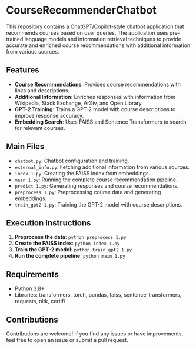 # CourseRecommenderChatbot

This repository contains a ChatGPT/Copilot-style chatbot application that recommends courses based on user queries. The application uses pre-trained language models and information retrieval techniques to provide accurate and enriched course recommendations with additional information from various sources.

## Features
- **Course Recommendations**: Provides course recommendations with links and descriptions.
- **Additional Information**: Enriches responses with information from Wikipedia, Stack Exchange, ArXiv, and Open Library.
- **GPT-2 Training**: Trains a GPT-2 model with course descriptions to improve response accuracy.
- **Embedding Search**: Uses FAISS and Sentence Transformers to search for relevant courses.

## Main Files
- `chatbot.py`: Chatbot configuration and training.
- `external_info.py`: Fetching additional information from various sources.
- `index 1.py`: Creating the FAISS index from embeddings.
- `main 1.py`: Running the complete course recommendation pipeline.
- `predict 1.py`: Generating responses and course recommendations.
- `preprocess 1.py`: Preprocessing course data and generating embeddings.
- `train_gpt2 1.py`: Training the GPT-2 model with course descriptions.

## Execution Instructions
1. **Preprocess the data**: `python preprocess 1.py`
2. **Create the FAISS index**: `python index 1.py`
3. **Train the GPT-2 model**: `python train_gpt2 1.py`
4. **Run the complete pipeline**: `python main 1.py`

## Requirements
- Python 3.8+
- Libraries: transformers, torch, pandas, faiss, sentence-transformers, requests, nltk, certifi

## Contributions
Contributions are welcome! If you find any issues or have improvements, feel free to open an issue or submit a pull request.
